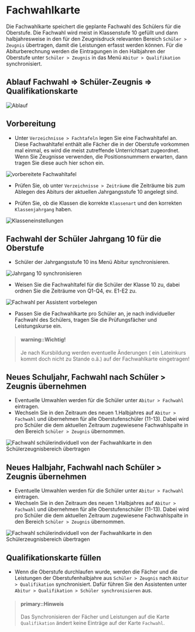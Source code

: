 
# Fachwahlkarte

Die Fachwahlkarte speichert die geplante Fachwahl des Schülers für die Oberstufe. Die Fachwahl wird meist in Klassenstufe 10 gefüllt und dann halbjahresweise in den für den Zeugnisdruck relevanten Bereich `Schüler > Zeugnis` übertragen, damit die Leistungen erfasst werden können. Für die Abiturberechnung werden die Eintragungen in den Halbjahren der Oberstufe unter `Schüler > Zeugnis` in das Menü `Abitur > Qualifikation` synchronisiert.

## Ablauf Fachwahl => Schüler-Zeugnis => Qualifikationskarte

![Ablauf](images/fw.05.png)

## Vorbereitung

* Unter `Verzeichnisse > Fachtafeln` legen Sie eine Fachwahltafel an. Diese Fachwahltafel enthält alle Fächer die in der Oberstufe vorkommen mal einmal, es wird die meist zutreffende Unterrichtsart zugeordnet. Wenn Sie Zeugnisse verwenden, die Positionsnummern erwarten, dann tragen Sie diese auch hier schon ein.

![vorbereitete Fachwahltafel](images/fw.00.png)

* Prüfen Sie, ob unter `Verzeichnisse > Zeiträume` die Zeiträume bis zum Ablegen des Abiturs der aktuellen Jahrgangsstufe 10 angelegt sind.

* Prüfen Sie, ob die Klassen die korrekte `Klassenart` und den korrekten `Klassenjahrgang` haben.

![Klasseneinstellungen](images/fw.01.png)

## Fachwahl der Schüler Jahrgang 10 für die Oberstufe

* Schüler der Jahrgangsstufe 10 ins Menü Abitur synchronisieren. 

![Jahrgang 10 synchronisieren](images/fw.02.png)

* Weisen Sie die Fachwahltafel für die Schüler der Klasse 10 zu, dabei ordnen Sie die Zeiträume von Q1-Q4, ev. E1-E2 zu. 

![Fachwahl per Assistent vorbelegen](images/fw.03.png)

* Passen Sie die Fachwahlkarte pro Schüler an, je nach individueller Fachwahl des Schülers, tragen Sie die Prüfungsfächer und Leistungskurse ein.

> #### warning::Wichtig!
>
> Je nach Kursbildung werden eventuelle Änderungen ( ein Lateinkurs kommt doch nicht zu Stande o.ä.) auf der Fachwahlkarte eingetragen!

## Neues Schuljahr, Fachwahl nach Schüler > Zeugnis übernehmen

* Eventuelle Umwahlen werden für die Schüler unter `Abitur > Fachwahl` eintragen.
* Wechseln Sie in den Zeitraum des neuen 1.Halbjahres auf `Abitur > Fachwahl` und übernehmen für alle Oberstufenschüler (11-13). Dabei wird pro Schüler die dem aktuellen Zeitraum zugewiesene Fachwahlspalte in den Bereich `Schüler > Zeugnis` übernommen. 

![Fachwahl schülerindividuell von der Fachwahlkarte in den Schülerzeugnisbereich übertragen](images/fw.04.png)

## Neues Halbjahr, Fachwahl nach Schüler > Zeugnis übernehmen

* Eventuelle Umwahlen werden für die Schüler unter `Abitur > Fachwahl` eintragen.
* Wechseln Sie in den Zeitraum des neuen 1.Halbjahres auf `Abitur > Fachwahl` und übernehmen für alle Oberstufenschüler (11-13). Dabei wird pro Schüler die dem aktuellen Zeitraum zugewiesene Fachwahlspalte in den Bereich `Schüler > Zeugnis` übernommen. 


![Fachwahl schülerindividuell von der Fachwahlkarte in den Schülerzeugnisbereich übertragen](images/fw.04.png)

## Qualifikationskarte füllen

* Wenn die Oberstufe durchlaufen wurde, werden die Fächer und die Leistungen der Oberstufenhalbjahre aus `Schüler > Zeugnis` nach `Abitur > Qualifikation` synchronisiert. Dafür führen Sie den Assistenten unter `Abitur > Qualifikation > Schüler synchronisieren` aus.


> #### primary::Hinweis
>
> Das Synchronisieren der Fächer und Leistungen auf die Karte `Qualifikation` ändert keine Einträge auf der Karte `Fachwahl`.






